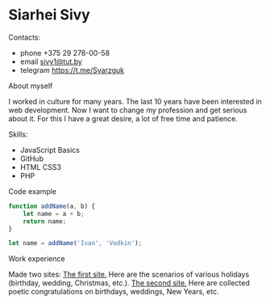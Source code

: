 # Siarhei Sivy
Contacts:
* phone +375 29 278-00-58
* email sivy1@tut.by
* telegram https://t.me/Syarzguk

About myself 

I worked in culture for many years. The last 10 years have been interested in web development. Now I want to change my profession and get serious about it. For this I have a great desire, a lot of free time and patience.

Skills:
* JavaScript Basics
* GitHub
* HTML CSS3
* PHP

Code example 
```javascript
function addName(a, b) {
	let name = a + b;
	return name;
}

let name = addName('Ivan', 'Vodkin');
```
Work experience 

Made two sites: [The first site.](http://xn--80azkbz6b.xn--80ahe1ag.xn--90ais/) Here are the scenarios of various holidays (birthday, wedding, Christmas, etc.). 
[The second site.](http://xn--b1agvc4a3a0h.xn--80ahe1ag.xn--90ais/) Here are collected poetic congratulations on birthdays, weddings, New Years, etc.

